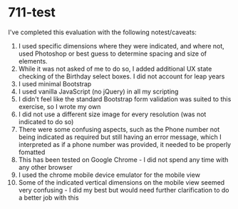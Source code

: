 # 711-test

I've completed this evaluation with the following notest/caveats:
<ol type="1">
<li>I used specific dimensions where they were indicated, and where not, used Photoshop or best guess to determine spacing and size of elements.</li>
<li>While it was not asked of me to do so, I added additional UX state checking of the Birthday select boxes.  I did not account for leap years</li>
<li>I used minimal Bootstrap</li>
<li>I used vanilla JavaScript (no jQuery) in all my scripting</li>
<li>I didn't feel like the standard Bootstrap form validation was suited to this exercise, so I wrote my own</li>
<li>I did not use a different size image for every resolution (was not indicated to do so)</li>
<li>There were some confusing aspects, such as the Phone number not being indicated as required but still having an error message, which I interpreted as if a phone number was provided, it needed to be properly fomatted</li>
<li>This has been tested on Google Chrome - I did not spend any time with any other browser</li>
<li>I used the chrome mobile device emulator for the mobile view</li>
<li>Some of the indicated vertical dimensions on the mobile view seemed very confusing - I did my best but would need further clarification to do a better job with this</li>
</ol>
